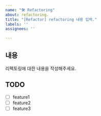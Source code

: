 ```yaml
---
name: "🛠️ Refactoring"
about: refactoring.
title: "[Refactor] refactoring 내용 입력."
labels: ''
assignees: ''

---
```


## 내용
리펙토링에 대한 내용을 작성해주세요.

## TODO

- [ ] feature1
- [ ] feature2
- [ ] feature3
